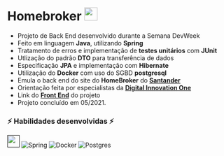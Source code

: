 # Homebroker [<img src = "https://encurtador.com.br/SU129" width = "auto" height = "30px">](https://www.santander.com.br/) 

- Projeto de Back End desenvolvido durante a Semana DevWeek 
- Feito em linguagem __Java__, utilizando __Spring__
- Tratamento de erros e implementação de __testes unitários__ com __JUnit__
- Utlização do padrão __DTO__ para transferência de dados
- Especificação __JPA__ e implementação com __Hibernate__
- Utilização do __Docker__ com uso do SGBD __postgresql__
- Emula o back end do site do __HomeBroker__ do [__Santander__](https://www.santander.com.br/) 
- Orientação feita por especialistas da [__Digital Innovation One__](https://web.dio.me/)
- Link do [__Front End__](https://github.com/EXPedro/devweek_frontend) do projeto
- Projeto concluído em 05/2021.

### :zap: Habilidades desenvolvidas :zap:  

[<img src = "https://encurtador.com.br/iuCOQ" width = "auto" height = "28px">]() ![Spring](https://img.shields.io/badge/spring-%236DB33F.svg?style=for-the-badge&logo=spring&logoColor=white) ![Docker](https://img.shields.io/badge/docker-%230db7ed.svg?style=for-the-badge&logo=docker&logoColor=white) ![Postgres](https://img.shields.io/badge/postgres-%23316192.svg?style=for-the-badge&logo=postgresql&logoColor=white)

